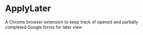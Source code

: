 # ApplyLater
A Chrome browser extension to keep track of opened and partially completed Google forms for later view

